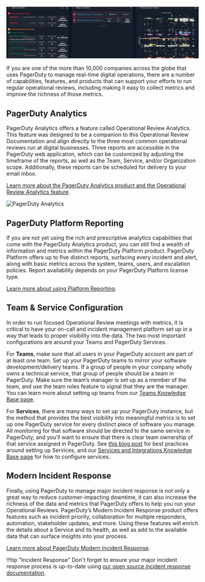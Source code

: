 ![Using PagerDuty](./assets/img/headers/occ.jpg)

If you are one of the more than 10,000 companies across the globe that uses PagerDuty to manage real-time digital operations, there are a number of capabilities, features, and products that can support your efforts to run regular operational reviews, including making it easy to collect metrics and improve the richness of those metrics.

## PagerDuty Analytics
PagerDuty Analytics offers a feature called Operational Review Analytics. This feature was designed to be a companion to this Operational Review Documentation and align directly to the three most common operational reviews run at digital businesses. Three reports are accessible in the PagerDuty web application, which can be customized by adjusting the timeframe of the reports, as well as the Team, Service, and/or Organization scope. Additionally, these reports can be scheduled for delivery to your email inbox.

[Learn more about the PagerDuty Analytics product and the Operational Review Analytics feature](https://www.pagerduty.com/features/analytics).

![PagerDuty Analytics](../assets/img/product/pd-analytics.png)

## PagerDuty Platform Reporting
If you are not yet using the rich and prescriptive analytics capabilities that come with the PagerDuty Analytics product, you can still find a wealth of information and metrics within the PagerDuty Platform product. PagerDuty Platform offers up to five distinct reports, surfacing every incident and alert, along with basic metrics across the system, teams, users, and escalation policies. Report availability depends on your PagerDuty Platform license type.

[Learn more about using Platform Reporting](https://www.pagerduty.com/features/#advanced-analytics).

## Team & Service Configuration
In order to run focused Operational Review meetings with metrics, it is critical to have your on-call and incident management platform set up in a way that leads to proper visibility into the data. The two most important configurations are around your Teams and PagerDuty Services.

For **Teams**, make sure that all users in your PagerDuty account are part of at least one team. Set up your PagerDuty teams to mirror your software development/delivery teams. If a group of people in your company wholly owns a technical service, that group of people should be a team in PagerDuty. Make sure the team’s manager is set up as a member of the team, and use the team roles feature to signal that they are the manager. You can learn more about setting up teams from our [Teams Knowledge Base page](https://support.pagerduty.com/docs/teams).

For **Services**, there are many ways to set up your PagerDuty instance, but the method that provides the best visibility into meaningful metrics is to set up one PagerDuty service for every distinct piece of software you manage. All monitoring for that software should be directed to the same service in PagerDuty, and you’ll want to ensure that there is clear team ownership of that service assigned in PagerDuty. See [this blog post](https://www.pagerduty.com/blog/best-practice-service-taxonomies/) for best practices around setting up Services, and our [Services and Integrations Knowledge Base page](https://support.pagerduty.com/docs/services-and-integrations) for how to configure services.

## Modern Incident Response
Finally, using PagerDuty to manage major incident response is not only a great way to reduce customer-impacting downtime, it can also increase the richness of the data and metrics that PagerDuty offers to help you run your Operational Reviews. PagerDuty’s Modern Incident Response product offers features such as incident priority, collaboration for multiple responders, automation, stakeholder updates, and more. Using these features will enrich the details about a Service and its health, as well as add to the available data that can surface insights into your process.

[Learn more about PagerDuty Modern Incident Response](https://www.pagerduty.com/features/modern-incident-response/).

!!!tip "Incident Response"
    Don't forget to ensure your major incident response process is up-to-date using [our open source incident response documentation](https://response.pagerduty.com).
